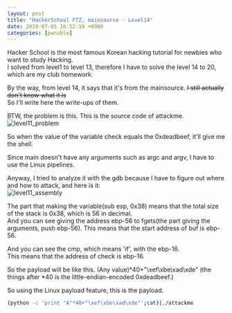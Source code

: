 ```yaml
---
layout: post
title: "HackerSchool FTZ, mainsource - Level14"
date: 2019-07-05 16:52:19 +0900
categories: [pwnable]
---
```


Hacker School is the most famous Korean hacking tutorial for newbies who want to study Hacking.  
I solved from level1 to level 13, therefore I have to solve the level 14 to 20, which are my club homework.

By the way, from level 14, it says that it's from the mainsource. ~~I still actually don't know what it is~~  
So I'll write here the write-ups of them.

BTW, the problem is this. This is the source code of attackme.
![level11_problem](https://1.bp.blogspot.com/-M_8xWfhif88/XSLMFMpHQqI/AAAAAAAAULA/DHRk14FkEHkIszoDnuA3UQyjAQIzTx7jQCLcBGAs/s1600/Screen%2BShot%2B2019-07-08%2Bat%2B13.25.35.png)

So when the value of the variable check equals the 0xdeadbeef, it'll give me the shell.

Since main doesn't have any arguments such as argc and argv, I have to use the Linux pipelines.

Anyway, I tried to analyze it with the gdb because I have to figure out where and how to attack, and here is it:  
![level11_assembly](https://1.bp.blogspot.com/-Wu0NMgQgy-E/XSM9bCn00uI/AAAAAAAAUL4/OHDBvT1UPJUHzhTNlhOBQ1zv7FLsSAZkACLcBGAs/s1600/Screen%2BShot%2B2019-07-08%2Bat%2B13.28.31.png)

The part that making the variable(sub esp, 0x38) means that the total size of the stack is 0x38, which is 56 in decimal.  
And you can see giving the address ebp-56 to fgets(the part giving the arguments, push ebp-56). This means that the start address of buf is ebp-56.

And you can see the cmp, which means 'if', with the ebp-16.  
This means that the address of check is ebp-16.

So the payload will be like this. (Any value)*40+"\xef\xbe\xad\xde"
(the things after *40 is the little-endian-encoded 0xdeadbeef.)

So using the Linux payload feature, this is the payload.

```bash
(python -c 'print "A"*40+"\xef\xbe\xad\xde"';cat)|./attackme
```
